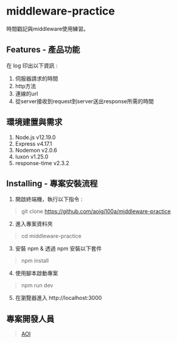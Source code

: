 # middleware-practice

時間戳記與middleware使用練習。

## Features - 產品功能
在 log 印出以下資訊 :

1. 伺服器請求的時間
2. http方法
3. 連線的url
4. 從server接收到request到server送出response所需的時間

## 環境建置與需求
1. Node.js v12.19.0
2. Express v4.17.1
3. Nodemon v2.0.6
4. luxon v1.25.0
5. response-time v2.3.2

## Installing - 專案安裝流程
1. 開啟終端機，執行以下指令 :
> git clone https://github.com/aoigj100a/middleware-practice

2. 進入專案資料夾
> cd middleware-practice

3. 安裝 npm & 透過 npm 安裝以下套件
> npm install

4. 使用腳本啟動專案
> npm run dev

5. 在瀏覽器進入 http://localhost:3000

## 專案開發人員
> [AOI](https://github.com/aoigj100a)
